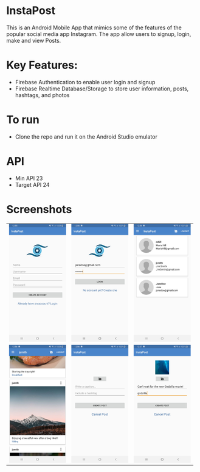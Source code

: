 # InstaPost
This is an Android Mobile App that mimics some of the features of the popular social media app Instagram. The app allow users to signup, login, make and view Posts.

# Key Features:
- Firebase Authentication to enable user login and signup
- Firebase Realtime Database/Storage to store user information, posts, hashtags, and photos

# To run
- Clone the repo and run it on the Android Studio emulator

# API
- Min API 23
- Target API 24

# Screenshots
| | | |
|:-------------------------:|:-------------------------:|:-------------------------:|
|<img src="https://github.com/TriDangContact/InstaPost/blob/master/assets/screenshots/2019_04_22_12_55_54.jpg?raw=true" width="150"> |<img src="https://github.com/TriDangContact/InstaPost/blob/master/assets/screenshots/2019_04_22_12_56_10.jpg?raw=true" width="150">| <img src="https://github.com/TriDangContact/InstaPost/blob/master/assets/screenshots/2019_04_22_12_56_16.jpg?raw=true" width="150"> | <img src="https://github.com/TriDangContact/InstaPost/blob/master/assets/screenshots/2019_04_22_12_56_23.jpg?raw=true" width="150">| <img src="https://github.com/TriDangContact/InstaPost/blob/master/assets/screenshots/2019_04_22_12_56_30.jpg?raw=true" width="150"> |
| <img src="https://github.com/TriDangContact/InstaPost/blob/master/assets/screenshots/2019_04_22_12_56_36.jpg?raw=true" width="150">| <img src="https://github.com/TriDangContact/InstaPost/blob/master/assets/screenshots/2019_04_22_12_56_46.jpg?raw=true" width="150"> | <img src="https://github.com/TriDangContact/InstaPost/blob/master/assets/screenshots/2019_04_22_12_57_38.jpg?raw=true" width="150">| <img src="https://github.com/TriDangContact/InstaPost/blob/master/assets/screenshots/2019_04_22_12_57_43.jpg?raw=true" width="150"> | <img src="https://github.com/TriDangContact/InstaPost/blob/master/assets/screenshots/2019_04_22_12_57_46.jpg?raw=true" width="150"> | <img src="https://github.com/TriDangContact/InstaPost/blob/master/assets/screenshots/2019_04_22_12_57_56.jpg?raw=true" width="150">
